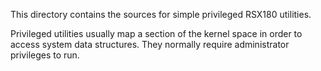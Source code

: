 This directory contains the sources for simple privileged RSX180 utilities.

Privileged utilities usually map a section of the kernel space in order to
access system data structures. They normally require administrator privileges
to run.

